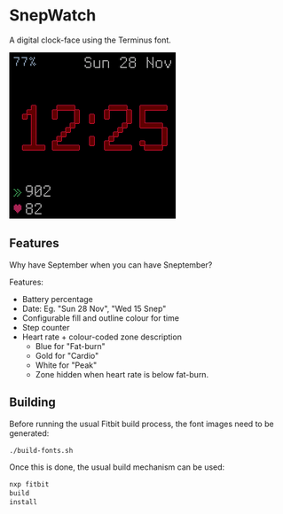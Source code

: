 # SnepWatch
A digital clock-face using the Terminus font.

![Screenshot](screenshots/Screenshot%202021-11-28%20at%2012.25.42.png)

## Features

Why have September when you can have Sneptember?

Features:
 * Battery percentage
 * Date: Eg. "Sun 28 Nov", "Wed 15 Snep"
 * Configurable fill and outline colour for time
 * Step counter
 * Heart rate + colour-coded zone description
   * Blue for "Fat-burn"
   * Gold for "Cardio"
   * White for "Peak"
   * Zone hidden when heart rate is below fat-burn.

## Building
Before running the usual Fitbit build process, the font images need to be generated:
```
./build-fonts.sh
```

Once this is done, the usual build mechanism can be used:
```
nxp fitbit
build
install
```
